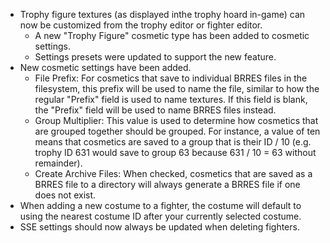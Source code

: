 - Trophy figure textures (as displayed inthe trophy hoard in-game) can now be customized from the trophy editor or fighter editor.
    - A new "Trophy Figure" cosmetic type has been added to cosmetic settings.
    - Settings presets were updated to support the new feature.
- New cosmetic settings have been added.
    - File Prefix: For cosmetics that save to individual BRRES files in the filesystem, this prefix will be used to name the file, similar to how the regular "Prefix" field is used to name textures. If this field is blank, the "Prefix" field will be used to name BRRES files instead.
    - Group Multiplier: This value is used to determine how cosmetics that are grouped together should be grouped. For instance, a value of ten means that cosmetics are saved to a group that is their ID / 10 (e.g. trophy ID 631 would save to group 63 because 631 / 10 = 63 without remainder).
    - Create Archive Files: When checked, cosmetics that are saved as a BRRES file to a directory will always generate a BRRES file if one does not exist.
- When adding a new costume to a fighter, the costume will default to using the nearest costume ID after your currently selected costume.
- SSE settings should now always be updated when deleting fighters.